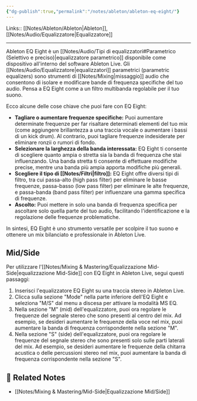 ```yaml
---
{"dg-publish":true,"permalink":"/notes/ableton/ableton-eq-eight/"}
---
```


Links:: [[Notes/Ableton/Ableton\|Ableton]], [[Notes/Audio/Equalizzatore\|Equalizzatore]]

---
Ableton EQ Eight è un [[Notes/Audio/Tipi di equalizzatori#Parametrico (Selettivo e preciso)\|equalizzatore parametrico]] disponibile come dispositivo all'interno del software Ableton Live. Gli [[Notes/Audio/Equalizzatore\|equalizzatori]] parametrici (parametric equalizers) sono strumenti di [[Notes/Mixing\|missaggio]] audio che consentono di isolare e modificare bande di frequenza specifiche del tuo audio. Pensa a EQ Eight come a un filtro multibanda regolabile per il tuo suono.

Ecco alcune delle cose chiave che puoi fare con EQ Eight:

- **Tagliare o aumentare frequenze specifiche:** Puoi aumentare determinate frequenze per far risaltare determinati elementi del tuo mix (come aggiungere brillantezza a una traccia vocale o aumentare i bassi di un kick drum). Al contrario, puoi tagliare frequenze indesiderate per eliminare ronzii o rumori di fondo.
- **Selezionare la larghezza della banda interessata:** EQ Eight ti consente di scegliere quanto ampia o stretta sia la banda di frequenza che stai influenzando. Una banda stretta ti consente di effettuare modifiche precise, mentre una banda più ampia apporta modifiche più generali.
- **Scegliere il tipo di [[Notes/Filtri\|filtro]]:** EQ Eight offre diversi tipi di filtro, tra cui passa-alto (high pass filter) per eliminare le basse frequenze, passa-basso (low pass filter) per eliminare le alte frequenze, e passa-banda (band pass filter) per influenzare una gamma specifica di frequenze.
- **Ascolto:** Puoi mettere in solo una banda di frequenza specifica per ascoltare solo quella parte del tuo audio, facilitando l'identificazione e la regolazione delle frequenze problematiche.

In sintesi, EQ Eight è uno strumento versatile per scolpire il tuo suono e ottenere un mix bilanciato e professionale in Ableton Live.

## Mid/Side

Per utilizzare l'[[Notes/Mixing & Mastering/Equalizzazione Mid-Side\|equalizzazione Mid-Side]] con EQ Eight in Ableton Live, segui questi passaggi:
1. Inserisci l'equalizzatore EQ Eight su una traccia stereo in Ableton Live.
2. Clicca sulla sezione "Mode" nella parte inferiore dell'EQ Eight e seleziona "M/S" dal menu a discesa per attivare la modalità MS EQ.
3. Nella sezione "M" (mid) dell'equalizzatore, puoi ora regolare le frequenze del segnale stereo che sono presenti al centro del mix. Ad esempio, se desideri aumentare le frequenze della voce nel mix, puoi aumentare la banda di frequenza corrispondente nella sezione "M".
4. Nella sezione "S" (side) dell'equalizzatore, puoi ora regolare le frequenze del segnale stereo che sono presenti solo sulle parti laterali del mix. Ad esempio, se desideri aumentare le frequenze della chitarra acustica o delle percussioni stereo nel mix, puoi aumentare la banda di frequenza corrispondente nella sezione "S".


## 🔗 Related Notes

- [[Notes/Mixing & Mastering/Mid-Side\|Equalizzazione Mid/Side]]

